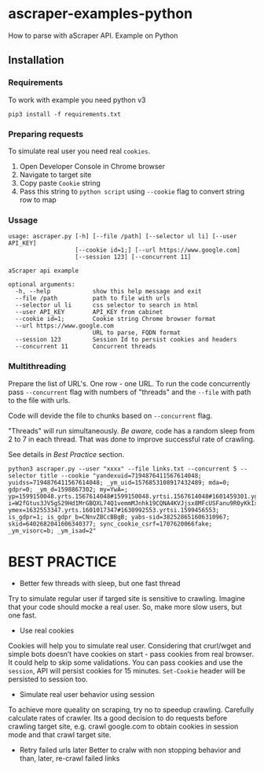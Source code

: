 # ascraper-examples-python
How to parse with aScraper API. Example on Python

## Installation

### Requirements

To work with example you need python v3

``pip3 install -f requirements.txt``


### Preparing requests

To simulate real user you need real ``cookies``.

1. Open Developer Console in Chrome browser
2. Navigate to target site
3. Copy paste ``Cookie`` string
4. Pass this string to ``python script`` using ``--cookie`` flag to convert string row to map

### Ussage

```
usage: ascraper.py [-h] [--file /path] [--selector ul li] [--user API_KEY]
                   [--cookie id=1;] [--url https://www.google.com]
                   [--session 123] [--concurrent 11]

aScraper api example

optional arguments:
  -h, --help            show this help message and exit
  --file /path          path to file with urls
  --selector ul li      css selector to search in html
  --user API_KEY        API_KEY from cabinet
  --cookie id=1;        Cookie string Chrome browser format
  --url https://www.google.com
                        URL to parse, FQDN format
  --session 123         Session Id to persist cookies and headers
  --concurrent 11       Concurrent threads
```

### Multithreading

Prepare the list of URL's. One row - one URL.
To run the code concurrently pass ``--concurrent`` flag with numbers of "threads" and the ``--file`` with path to the file with urls.

Code will devide the file to chunks based on ``--concurrent`` flag.

"Threads" will run simultaneously. *Be aware,* code has a random sleep from 2 to 7 in each thread. That was done to improve successful rate of crawling.

See details in *Best Practice* section.

```
python3 ascraper.py --user "xxxx" --file links.txt --concurrent 5 --selector title --cookie "yandexuid=7194876411567614048; yuidss=7194876411567614048; _ym_uid=1576853108917432489; mda=0; gdpr=0; _ym_d=1598867302; my=YwA=; yp=1599150048.yrts.1567614048#1599150048.yrtsi.1567614048#1601459301.ygu.1#1614635304.szm.2:1920x1200:1920x1041#1601545715.csc.1; i=W2fGtus3JV5gS29Hd1MrGBQXL74Q1vemmMJnhk19CQNA4KVJjsx8MFcUSFanu9R0yKkIxpTD1p0thV8ziZmH6Iomxtg=; ymex=1632553347.yrts.1601017347#1630992553.yrtsi.1599456553; is_gdpr=1; is_gdpr_b=CNnvZBCcBBgB; yabs-sid=382528651606310967; skid=6402682041606340377; sync_cookie_csrf=1707620066fake; _ym_visorc=b; _ym_isad=2"

```

# BEST PRACTICE
* Better few threads with sleep, but one fast thread

Try to simulate regular user if targed site is sensitive to crawling. Imagine that your code should mocke a real user. So, make more slow users, but one fast.

* Use real cookies

Cookies will help you to simulate real user. Considering that crurl/wget and simple bots doesn’t have cookies on start - pass cookies from real browser.
It could help to skip some validations.
You can pass cookies and use the ``session``, API will persist cookies for 15 minutes. ``Set-Cookie`` header will be persisted to session too.

* Simulate real user behavior using session

To achieve more queality on scraping, try no to speedup crawling. Carefully calculate rates of crawler. 
Its a good decision to do requests before crawling target site, e.g. crawl google.com to obtain cookies in session mode and that crawl target site.

* Retry failed urls later
Better to cralw with non stopping behavior and than, later, re-crawl failed links
